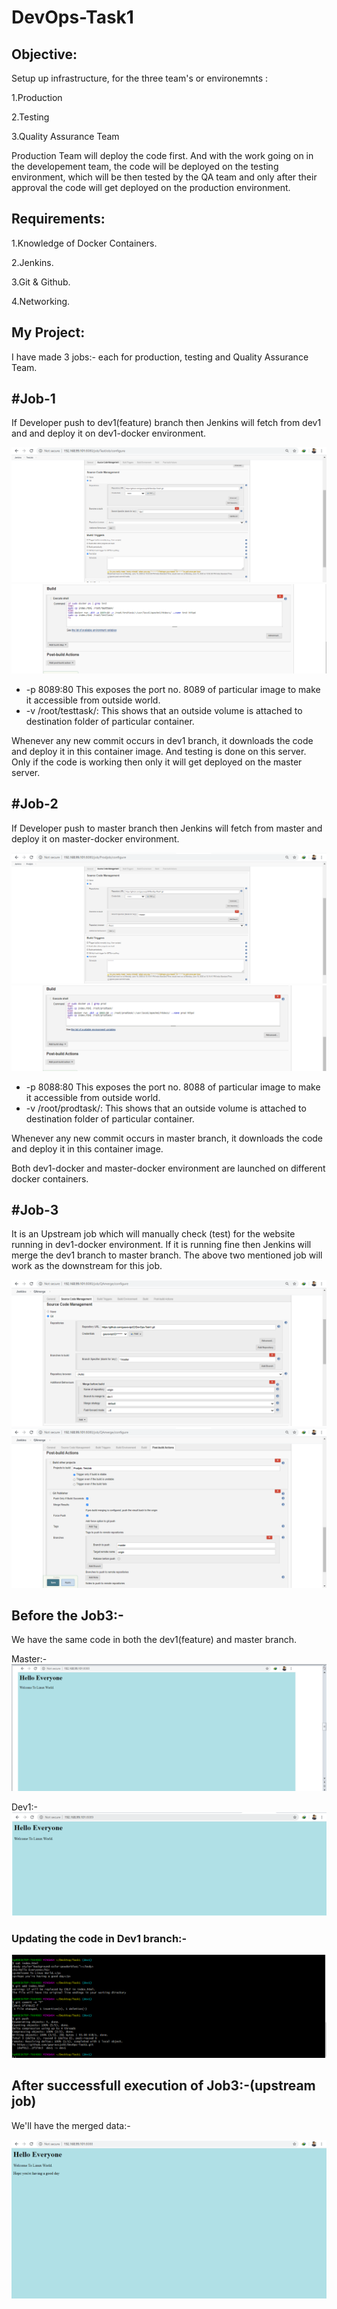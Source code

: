 <h1>DevOps-Task1</h1>
<h2>Objective:</h2>

Setup up infrastructure, for the three team's or environemnts :

1.Production

2.Testing

3.Quality Assurance Team

Production Team will deploy the code first.
And with the work going on in the developement team, the code will be deployed on the testing environment, which will be then tested by the QA team and only after their approval the code will get deployed on the production environment. 

<h2>Requirements:</h2>

1.Knowledge of Docker Containers.

2.Jenkins.

3.Git & Github.

4.Networking.


<h2>My Project:</h2>

I have made 3 jobs:- each for production, testing and Quality Assurance Team.

<h2>#Job-1</h2>

If Developer push  to dev1(feature) branch then Jenkins will fetch from dev1 and and deploy it on dev1-docker environment.

![job1](https://raw.githubusercontent.com/gauravsjc02/DevOps-Task1/master/task1/job1.png)
![job1](https://raw.githubusercontent.com/gauravsjc02/DevOps-Task1/master/task1/job1.1.png)

<ul>
  <li> -p 8089:80 This exposes the port no. 8089 of particular image to make it accessible from outside world. </li>
  <li> -v /root/testtask/: This shows that an outside volume is attached to destination folder of particular container.
</ul>
Whenever any new commit occurs in dev1 branch, it downloads the code and deploy it in this container image. And testing is done on this     server. Only if the code is working then only it will get deployed on the master server.

<h2>#Job-2</h2>

If Developer push to master branch then Jenkins will fetch from master and deploy it on master-docker environment.

![job2](https://raw.githubusercontent.com/gauravsjc02/DevOps-Task1/master/task1/job2.png)
![job2](https://raw.githubusercontent.com/gauravsjc02/DevOps-Task1/master/task1/job2.1.png)

<ul>
  <li> -p 8088:80 This exposes the port no. 8088 of particular image to make it accessible from outside world. </li>
  <li> -v /root/prodtask/: This shows that an outside volume is attached to destination folder of particular container.
</ul>
Whenever any new commit occurs in master branch, it downloads the code and deploy it in this container image.

Both dev1-docker and master-docker environment are launched on different docker containers.

<h2>#Job-3</h2>

It is an Upstream job which will manually check (test) for the website running in dev1-docker environment. If it is running fine then Jenkins will merge the dev1 branch to master branch.
The above two mentioned job will work as the downstream for this job.

![job3](https://raw.githubusercontent.com/gauravsjc02/DevOps-Task1/master/task1/job3.png)
![job3](https://raw.githubusercontent.com/gauravsjc02/DevOps-Task1/master/task1/job3.1.png)

 <h2>Before the Job3:-</h2>
 
  We have the same code in both the dev1(feature) and master branch.
  
  Master:-
  ![before](https://raw.githubusercontent.com/gauravsjc02/DevOps-Task1/master/task1/before.png)
  
  Dev1:-
  ![before](https://raw.githubusercontent.com/gauravsjc02/DevOps-Task1/master/task1/before.1.png)
  
  <h3>Updating the code in Dev1 branch:-</h3>
  
  ![update](https://raw.githubusercontent.com/gauravsjc02/DevOps-Task1/master/task1/before.2.png)
  
  
  <h2>After successfull execution of Job3:-(upstream job)</h2>
  
  We'll have the merged data:-
  
  ![after](https://raw.githubusercontent.com/gauravsjc02/DevOps-Task1/master/task1/after.png)
